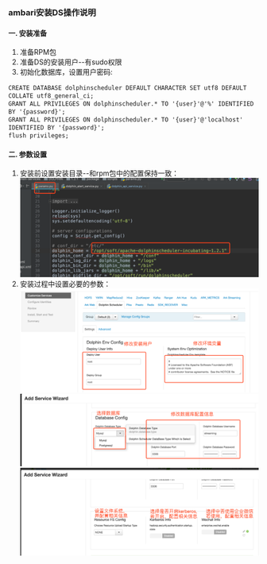 ### ambari安装DS操作说明
#### 一. 安装准备
1. 准备RPM包 
2. 准备DS的安装用户--有sudo权限
3. 初始化数据库，设置用户密码:
```
CREATE DATABASE dolphinscheduler DEFAULT CHARACTER SET utf8 DEFAULT COLLATE utf8_general_ci;
GRANT ALL PRIVILEGES ON dolphinscheduler.* TO '{user}'@'%' IDENTIFIED BY '{password}';
GRANT ALL PRIVILEGES ON dolphinscheduler.* TO '{user}'@'localhost' IDENTIFIED BY '{password}';
flush privileges;
```


#### 二. 参数设置
1. 安装前设置安装目录--和rpm包中的配置保持一致：
    ![](./img/WechatIMG89.png)
3. 安装过程中设置必要的参数：
    ![](./img/WechatIMG86.png)
    ![](./img/WechatIMG87.png)
    ![](./img/WechatIMG88.png)
